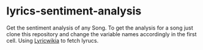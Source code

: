 # lyrics-sentiment-analysis
Get the sentiment analysis of any Song.
To get the analysis for a song just clone this repository and change the variable names accordingly in the first cell.
Using [Lyricwikia](https://github.com/enricobacis/lyricwikia) to fetch lyrucs.
